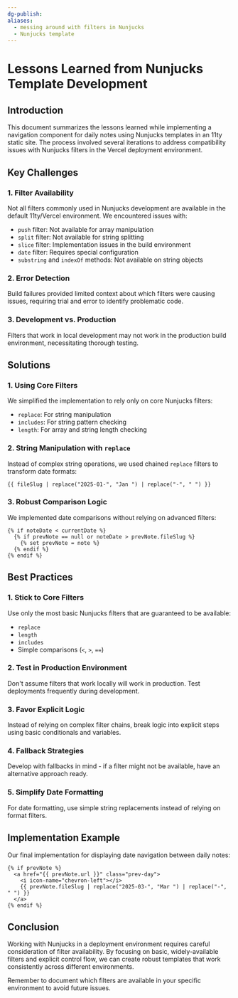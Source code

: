```yaml
---
dg-publish: 
aliases:
  - messing around with filters in Nunjucks
  - Nunjucks template
---
```

# Lessons Learned from Nunjucks Template Development

## Introduction
This document summarizes the lessons learned while implementing a navigation component for daily notes using Nunjucks templates in an 11ty static site. The process involved several iterations to address compatibility issues with Nunjucks filters in the Vercel deployment environment.

## Key Challenges

### 1. Filter Availability
Not all filters commonly used in Nunjucks development are available in the default 11ty/Vercel environment. We encountered issues with:
- `push` filter: Not available for array manipulation
- `split` filter: Not available for string splitting
- `slice` filter: Implementation issues in the build environment
- `date` filter: Requires special configuration
- `substring` and `indexOf` methods: Not available on string objects

### 2. Error Detection
Build failures provided limited context about which filters were causing issues, requiring trial and error to identify problematic code.

### 3. Development vs. Production
Filters that work in local development may not work in the production build environment, necessitating thorough testing.

## Solutions

### 1. Using Core Filters
We simplified the implementation to rely only on core Nunjucks filters:
- `replace`: For string manipulation
- `includes`: For string pattern checking
- `length`: For array and string length checking

### 2. String Manipulation with `replace`
Instead of complex string operations, we used chained `replace` filters to transform date formats:
```njk
{{ fileSlug | replace("2025-01-", "Jan ") | replace("-", " ") }}
```

### 3. Robust Comparison Logic
We implemented date comparisons without relying on advanced filters:
```njk
{% if noteDate < currentDate %}
  {% if prevNote == null or noteDate > prevNote.fileSlug %}
    {% set prevNote = note %}
  {% endif %}
{% endif %}
```

## Best Practices

### 1. Stick to Core Filters
Use only the most basic Nunjucks filters that are guaranteed to be available:
- `replace`
- `length`
- `includes`
- Simple comparisons (`<`, `>`, `==`)

### 2. Test in Production Environment
Don't assume filters that work locally will work in production. Test deployments frequently during development.

### 3. Favor Explicit Logic
Instead of relying on complex filter chains, break logic into explicit steps using basic conditionals and variables.

### 4. Fallback Strategies
Develop with fallbacks in mind - if a filter might not be available, have an alternative approach ready.

### 5. Simplify Date Formatting
For date formatting, use simple string replacements instead of relying on format filters.

## Implementation Example
Our final implementation for displaying date navigation between daily notes:

```njk
{% if prevNote %}
  <a href="{{ prevNote.url }}" class="prev-day">
    <i icon-name="chevron-left"></i>
    {{ prevNote.fileSlug | replace("2025-03-", "Mar ") | replace("-", " ") }}
  </a>
{% endif %}
```

## Conclusion
Working with Nunjucks in a deployment environment requires careful consideration of filter availability. By focusing on basic, widely-available filters and explicit control flow, we can create robust templates that work consistently across different environments.

Remember to document which filters are available in your specific environment to avoid future issues. 